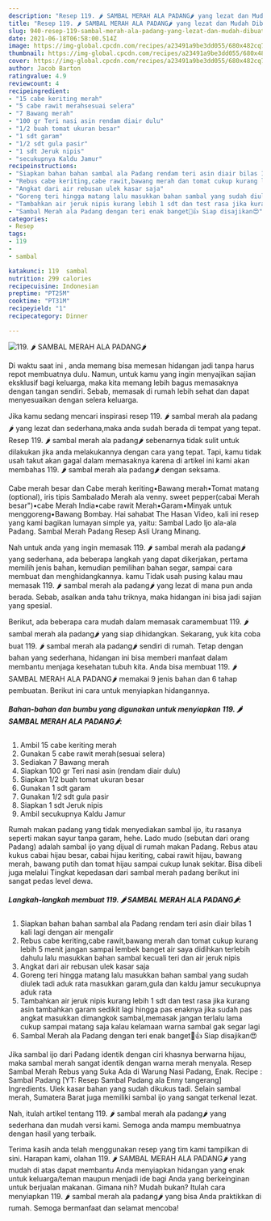 ```yaml
---
description: "Resep 119. 🌶️ SAMBAL MERAH ALA PADANG🌶️ yang lezat dan Mudah Dibuat"
title: "Resep 119. 🌶️ SAMBAL MERAH ALA PADANG🌶️ yang lezat dan Mudah Dibuat"
slug: 940-resep-119-sambal-merah-ala-padang-yang-lezat-dan-mudah-dibuat
date: 2021-06-18T06:58:00.514Z
image: https://img-global.cpcdn.com/recipes/a23491a9be3dd055/680x482cq70/119-🌶️-sambal-merah-ala-padang🌶️-foto-resep-utama.jpg
thumbnail: https://img-global.cpcdn.com/recipes/a23491a9be3dd055/680x482cq70/119-🌶️-sambal-merah-ala-padang🌶️-foto-resep-utama.jpg
cover: https://img-global.cpcdn.com/recipes/a23491a9be3dd055/680x482cq70/119-🌶️-sambal-merah-ala-padang🌶️-foto-resep-utama.jpg
author: Jacob Barton
ratingvalue: 4.9
reviewcount: 4
recipeingredient:
- "15 cabe keriting merah"
- "5 cabe rawit merahsesuai selera"
- "7 Bawang merah"
- "100 gr Teri nasi asin rendam diair dulu"
- "1/2 buah tomat ukuran besar"
- "1 sdt garam"
- "1/2 sdt gula pasir"
- "1 sdt Jeruk nipis"
- "secukupnya Kaldu Jamur"
recipeinstructions:
- "Siapkan bahan bahan sambal ala Padang rendam teri asin diair bilas 1 kali lagi dengan air mengalir"
- "Rebus cabe keriting,cabe rawit,bawang merah dan tomat cukup kurang lebih 5 menit jangan sampai lembek banget air saya didihkan terlebih dahulu lalu masukkan bahan sambal kecuali teri dan air jeruk nipis"
- "Angkat dari air rebusan ulek kasar saja"
- "Goreng teri hingga matang lalu masukkan bahan sambal yang sudah diulek tadi aduk rata masukkan garam,gula dan kaldu jamur secukupnya aduk rata"
- "Tambahkan air jeruk nipis kurang lebih 1 sdt dan test rasa jika kurang asin tambahkan garam sedikit lagi hingga pas enaknya jika sudah pas angkat masukkan dimangkok sambal,memasak jangan terlalu lama cukup sampai matang saja kalau kelamaan warna sambal gak segar lagi"
- "Sambal Merah ala Padang dengan teri enak banget🤤👍 Siap disajikan😍"
categories:
- Resep
tags:
- 119
- 
- sambal

katakunci: 119  sambal 
nutrition: 299 calories
recipecuisine: Indonesian
preptime: "PT25M"
cooktime: "PT31M"
recipeyield: "1"
recipecategory: Dinner

---
```



![119. 🌶️ SAMBAL MERAH ALA PADANG🌶️](https://img-global.cpcdn.com/recipes/a23491a9be3dd055/680x482cq70/119-🌶️-sambal-merah-ala-padang🌶️-foto-resep-utama.jpg)

Di waktu  saat ini , anda memang bisa memesan hidangan jadi tanpa harus repot membuatnya dulu. Namun, untuk kamu yang ingin menyajikan sajian eksklusif bagi keluarga, maka kita memang lebih bagus memasaknya dengan tangan sendiri. Sebab, memasak di rumah lebih sehat dan dapat menyesuaikan dengan selera keluarga.

Jika kamu sedang mencari inspirasi resep 119. 🌶️ sambal merah ala padang🌶️ yang lezat dan sederhana,maka anda sudah berada di tempat yang tepat. Resep 119. 🌶️ sambal merah ala padang🌶️  sebenarnya tidak sulit untuk dilakukan jika anda melakukannya dengan cara yang tepat. Tapi, kamu tidak usah takut akan gagal dalam memasaknya 
karena di artikel ini kami akan membahas 119. 🌶️ sambal merah ala padang🌶️ dengan seksama.  

Cabe merah besar dan Cabe merah keriting•Bawang merah•Tomat matang (optional), iris tipis Sambalado Merah ala venny. sweet pepper(cabai Merah besar&#34;)•cabe Merah India•cabe rawit Merah•Garam•Minyak untuk menggoreng•Bawang Bombay. Hai sahabat The Hasan Video, kali ini resep yang kami bagikan lumayan simple ya, yaitu: Sambal Lado Ijo ala-ala Padang. Sambal Merah Padang Resep Asli Urang Minang.

Nah untuk anda yang ingin memasak 119. 🌶️ sambal merah ala padang🌶️ yang sederhana, ada beberapa langkah yang dapat dikerjakan, pertama memilih jenis bahan, kemudian pemilihan bahan segar, sampai cara membuat dan menghidangkannya. kamu Tidak usah pusing kalau mau memasak 119. 🌶️ sambal merah ala padang🌶️ yang lezat di mana pun anda berada. Sebab, asalkan anda  tahu triknya, maka hidangan ini bisa jadi sajian yang spesial.

Berikut, ada beberapa cara mudah dalam memasak caramembuat 119. 🌶️ sambal merah ala padang🌶️ yang siap dihidangkan. Sekarang, yuk kita coba buat 119. 🌶️ sambal merah ala padang🌶️ sendiri di rumah. Tetap dengan bahan yang sederhana, hidangan ini bisa memberi manfaat dalam membantu menjaga kesehatan tubuh kita. Anda bisa membuat 119. 🌶️ SAMBAL MERAH ALA PADANG🌶️ memakai 9 jenis bahan dan 6 tahap pembuatan. Berikut ini cara untuk menyiapkan hidangannya.

<!--inarticleads1-->

##### Bahan-bahan dan bumbu yang digunakan untuk menyiapkan 119. 🌶️ SAMBAL MERAH ALA PADANG🌶️:

1. Ambil 15 cabe keriting merah
1. Gunakan 5 cabe rawit merah(sesuai selera)
1. Sediakan 7 Bawang merah
1. Siapkan 100 gr Teri nasi asin (rendam diair dulu)
1. Siapkan 1/2 buah tomat ukuran besar
1. Gunakan 1 sdt garam
1. Gunakan 1/2 sdt gula pasir
1. Siapkan 1 sdt Jeruk nipis
1. Ambil secukupnya Kaldu Jamur


Rumah makan padang yang tidak menyediakan sambal ijo, itu rasanya seperti makan sayur tanpa garam, hehe. Lado mudo (sebutan dari orang Padang) adalah sambal ijo yang dijual di rumah makan Padang. Rebus atau kukus cabai hijau besar, cabai hijau keriting, cabai rawit hijau, bawang merah, bawang putih dan tomat hijau sampai cukup lunak sekitar. Bisa dibeli juga melalui  Tingkat kepedasan dari sambal merah padang berikut ini sangat pedas level dewa. 

<!--inarticleads2-->

##### Langkah-langkah membuat 119. 🌶️ SAMBAL MERAH ALA PADANG🌶️:

1. Siapkan bahan bahan sambal ala Padang rendam teri asin diair bilas 1 kali lagi dengan air mengalir
1. Rebus cabe keriting,cabe rawit,bawang merah dan tomat cukup kurang lebih 5 menit jangan sampai lembek banget air saya didihkan terlebih dahulu lalu masukkan bahan sambal kecuali teri dan air jeruk nipis
1. Angkat dari air rebusan ulek kasar saja
1. Goreng teri hingga matang lalu masukkan bahan sambal yang sudah diulek tadi aduk rata masukkan garam,gula dan kaldu jamur secukupnya aduk rata
1. Tambahkan air jeruk nipis kurang lebih 1 sdt dan test rasa jika kurang asin tambahkan garam sedikit lagi hingga pas enaknya jika sudah pas angkat masukkan dimangkok sambal,memasak jangan terlalu lama cukup sampai matang saja kalau kelamaan warna sambal gak segar lagi
1. Sambal Merah ala Padang dengan teri enak banget🤤👍 Siap disajikan😍


Jika sambal ijo dari Padang identik dengan ciri khasnya berwarna hijau, maka sambal merah sangat identik dengan warna merah menyala. Resep Sambal Merah Rebus yang Suka Ada di Warung Nasi Padang, Enak. Recipe : Sambal Padang [YT: Resep Sambal Padang ala Enny tangerang] Ingredients. Ulek kasar bahan yang sudah dikukus tadi. Selain sambal merah, Sumatera Barat juga memiliki sambal ijo yang sangat terkenal lezat. 

Nah, itulah artikel tentang  119. 🌶️ sambal merah ala padang🌶️  yang sederhana dan mudah versi kami. Semoga anda mampu membuatnya dengan hasil yang terbaik. 

Terima kasih anda telah menggunakan resep yang tim kami tampilkan di sini. Harapan kami, olahan  119. 🌶️ SAMBAL MERAH ALA PADANG🌶️ yang mudah di atas dapat membantu Anda menyiapkan hidangan yang enak untuk keluarga/teman maupun menjadi ide bagi Anda yang berkeinginan untuk berjualan makanan. Gimana nih? Mudah bukan? Itulah cara menyiapkan 119. 🌶️ sambal merah ala padang🌶️ yang bisa Anda praktikkan di rumah. Semoga bermanfaat dan selamat mencoba!

